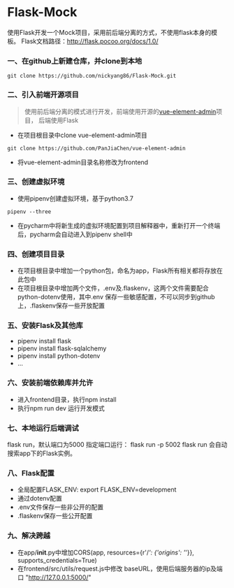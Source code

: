 # Flask-Mock
使用Flask开发一个Mock项目，采用前后端分离的方式，不使用flask本身的模板。
Flask文档路径：http://flask.pocoo.org/docs/1.0/

### 一、在github上新建仓库，并clone到本地
```
git clone https://github.com/nickyang86/Flask-Mock.git
```

### 二、引入前端开源项目
> 使用前后端分离的模式进行开发，前端使用开源的[vue-element-admin](https://github.com/PanJiaChen/vue-element-admin)项目，
后端使用Flask
- 在项目根目录中clone vue-element-admin项目
```
git clone https://github.com/PanJiaChen/vue-element-admin
```
- 将vue-element-admin目录名称修改为frontend

### 三、创建虚拟环境
- 使用pipenv创建虚拟环境，基于python3.7
```
pipenv --three
```
- 在pycharm中将新生成的虚拟环境配置到项目解释器中，重新打开一个终端后，pycharm会自动进入到pipenv shell中

### 四、创建项目目录
- 在项目根目录中增加一个python包，命名为app，Flask所有相关都将存放在此包中
- 在项目根目录中增加两个文件，.env及.flaskenv，这两个文件需要配合python-dotenv使用，其中.env
保存一些敏感配置，不可以同步到github上，.flaskenv保存一些开放配置

### 五、安装Flask及其他库
- pipenv install flask
- pipenv install flask-sqlalchemy
- pipenv install python-dotenv
- ...

### 六、安装前端依赖库并允许
- 进入frontend目录，执行npm install
- 执行npm run dev 运行开发模式

### 七、本地运行后端调试
flask run，默认端口为5000
指定端口运行： flask run -p 5002
flask run 会自动搜索app下的Flask实例。

### 八、Flask配置
- 全局配置FLASK_ENV: export FLASK_ENV=development
- 通过dotenv配置
- .env文件保存一些非公开的配置
- .flaskenv保存一些公开配置

### 九、解决跨越
- 在app/__init__.py中增加CORS(app, resources={r'/*': {'origins': '*'}}, supports_credentials=True)
- 在frontend/src/utils/request.js中修改 baseURL，使用后端服务器的ip及端口 "http://127.0.0.1:5000/"

